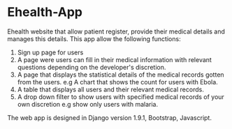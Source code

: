 # Ehealth-App
Ehealth website that allow patient register, provide their medical details and manages this details.
This app allow the following functions: 
1. Sign up page for users
2. A page were users can fill in their medical information with relevant questions depending on the developer's discretion.
3. A page that displays the statistical details of the medical records gotten from the users. e.g A chart that shows the count for users with Ebola.
4. A table that displays all users and their relevant medical records.
5. A drop down filter to show users with specified medical records of your own discretion e.g show only users with malaria.


The web app is designed in Django version 1.9.1, Bootstrap, Javascript.
